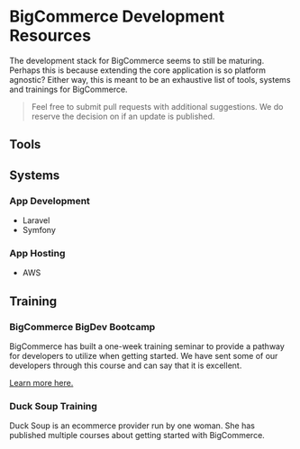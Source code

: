 # BigCommerce Development Resources

The development stack for BigCommerce seems to still be maturing. Perhaps this is because extending the core application is so platform agnostic? Either way, this is meant to be an exhaustive list of tools, systems and trainings for BigCommerce.

> Feel free to submit pull requests with additional suggestions. We do reserve the decision on if an update is published.

## Tools

## Systems
### App Development
* Laravel
* Symfony

### App Hosting
* AWS

## Training
### BigCommerce BigDev Bootcamp
BigCommerce has built a one-week training seminar to provide a pathway for developers to utilize when getting started. We have sent some of our developers through this course and can say that it is excellent. 

[Learn more here.](https://www.bigcommerce.com/blog/bigdev-certification/)

### Duck Soup Training
Duck Soup is an ecommerce provider run by one woman. She has published multiple courses about getting started with BigCommerce. 
